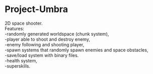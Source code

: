 # Project-Umbra


2D space shooter. <br/>
Features: <br/>
-randomly generated worldspace (chunk system), <br/>
-player able to shoot and destroy enemy, <br/>
-enemy following and shooting player, <br/>
-spawn systems that randomly spawn enemies and space obstacles, <br/>
-save/load system with binary files. <br/>
-health system, <br/>
-superskills.
<br/>
